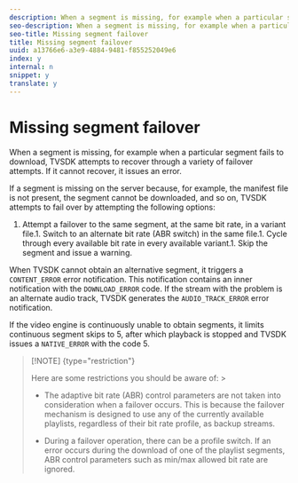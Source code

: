 ```yaml
---
description: When a segment is missing, for example when a particular segment fails to download, TVSDK attempts to recover through a variety of failover attempts. If it cannot recover, it issues an error.
seo-description: When a segment is missing, for example when a particular segment fails to download, TVSDK attempts to recover through a variety of failover attempts. If it cannot recover, it issues an error.
seo-title: Missing segment failover
title: Missing segment failover
uuid: a13766e6-a3e9-4884-9481-f855252049e6
index: y
internal: n
snippet: y
translate: y
---
```


# Missing segment failover

When a segment is missing, for example when a particular segment fails to download, TVSDK attempts to recover through a variety of failover attempts. If it cannot recover, it issues an error.

If a segment is missing on the server because, for example, the manifest file is not present, the segment cannot be downloaded, and so on, TVSDK attempts to fail over by attempting the following options: 

1. Attempt a failover to the same segment, at the same bit rate, in a variant file.1. Switch to an alternate bit rate (ABR switch) in the same file.1. Cycle through every available bit rate in every available variant.1. Skip the segment and issue a warning.

When TVSDK cannot obtain an alternative segment, it triggers a `CONTENT_ERROR` error notification. This notification contains an inner notification with the `DOWNLOAD_ERROR` code. If the stream with the problem is an alternate audio track, TVSDK generates the `AUDIO_TRACK_ERROR` error notification. 

If the video engine is continuously unable to obtain segments, it limits continuous segment skips to 5, after which playback is stopped and TVSDK issues a `NATIVE_ERROR` with the code 5. 

>[!NOTE] {type="restriction"}
>
>Here are some restrictions you should be aware of: >
>* The adaptive bit rate (ABR) control parameters are not taken into consideration when a failover occurs. This is because the failover mechanism is designed to use any of the currently available playlists, regardless of their bit rate profile, as backup streams. 
>
>* During a failover operation, there can be a profile switch. If an error occurs during the download of one of the playlist segments, ABR control parameters such as min/max allowed bit rate are ignored. 
>
>
>


